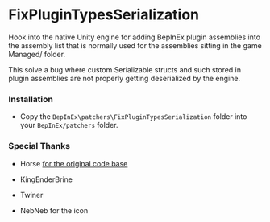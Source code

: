 # FixPluginTypesSerialization

Hook into the native Unity engine for adding BepInEx plugin assemblies into the assembly list that is normally used for the assemblies sitting in the game Managed/ folder.

This solve a bug where custom Serializable structs and such stored in plugin assemblies are not properly getting deserialized by the engine.

### Installation

- Copy the `BepInEx\patchers\FixPluginTypesSerialization` folder into your `BepInEx/patchers` folder.

### Special Thanks

- Horse [for the original code base](https://github.com/BepInEx/BepInEx.Debug/tree/master/src/MirrorInternalLogs)

- KingEnderBrine

- Twiner

- NebNeb for the icon
